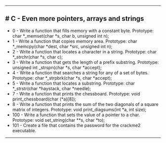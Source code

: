 <hr>
<h2># C - Even more pointers, arrays and strings</h2>
<ul>
<li> 0 - Write a function that fills memory with a constant byte. Prototype: char *_memset(char *s, char b, unsigned int n);</li>
<li> 1 - Write a function that copies memory area. Prototype: char *_memcpy(char *dest, char *src, unsigned int n);</li>
<li> 2 - Write a function that locates a character in a string. Prototype: char *_strchr(char *s, char c);</li>
<li> 3 - Write a function that gets the length of a prefix substring. Prototype: unsigned int _strspn(char *s, char *accept);</li>
<li> 4 - Write a function that searches a string for any of a set of bytes. Prototype: char *_strpbrk(char *s, char *accept);</li>
<li> 5 - Write a function that locates a substring. Prototype: char *_strstr(char *haystack, char *needle);</li>
<li> 7 - Write a function that prints the chessboard. Prototype: void print_chessboard(char (*a)[8]);</li>
<li> 8 - Write a function that prints the sum of the two diagonals of a square matrix of integers. Prototype: void print_diagsums(int *a, int size);</li>
<li> 100 - Write a function that sets the value of a pointer to a char. Prototype: void set_string(char **s, char *to);</li>
<li> 101 - Create a file that contains the password for the crackme2 executable.</li>
</ul>
<hr>
